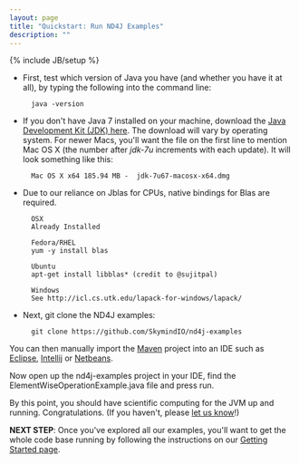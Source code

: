 ```yaml
---
layout: page
title: "Quickstart: Run ND4J Examples"
description: ""
---
```

{% include JB/setup %}

* First, test which version of Java you have (and whether you have it at all), by typing the following into the command line:

		java -version

* If you don't have Java 7 installed on your machine, download the [Java Development Kit (JDK) here](http://www.oracle.com/technetwork/java/javase/downloads/jdk7-downloads-1880260.html). The download will vary by operating system. For newer Macs, you'll want the file on the first line to mention Mac OS X (the number after *jdk-7u* increments with each update). It will look something like this:

		Mac OS X x64 185.94 MB -  jdk-7u67-macosx-x64.dmg

* Due to our reliance on Jblas for CPUs, native bindings for Blas are required.

		OSX
		Already Installed
		
		Fedora/RHEL
		yum -y install blas

		Ubuntu
		apt-get install libblas* (credit to @sujitpal)

		Windows
		See http://icl.cs.utk.edu/lapack-for-windows/lapack/

* Next, git clone the ND4J examples:

		git clone https://github.com/SkymindIO/nd4j-examples

You can then manually import the [Maven](http://nd4j.org/getstarted.html#maven) project into an IDE such as  [Eclipse](http://books.sonatype.com/m2eclipse-book/reference/creating-sect-importing-projects.html),  [Intellij](https://www.jetbrains.com/idea/help/importing-project-from-maven-model.html) or [Netbeans](http://wiki.netbeans.org/MavenBestPractices).

Now open up the nd4j-examples project in your IDE, find the ElementWiseOperationExample.java file and press run. 

By this point, you should have scientific computing for the JVM up and running. Congratulations. (If you haven't, please [let us know](https://groups.google.com/forum/#!forum/nd4j)!)

**NEXT STEP**: Once you've explored all our examples, you'll want to get the whole code base running by following the instructions on our [Getting Started page](../getstarted.html).
